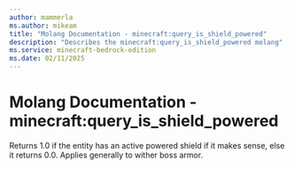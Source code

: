```yaml
---
author: mammerla
ms.author: mikeam
title: "Molang Documentation - minecraft:query_is_shield_powered"
description: "Describes the minecraft:query_is_shield_powered molang"
ms.service: minecraft-bedrock-edition
ms.date: 02/11/2025 
---
```


# Molang Documentation - minecraft:query_is_shield_powered

Returns 1.0 if the entity has an active powered shield if it makes sense, else it returns 0.0. Applies generally to wither boss armor.
